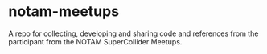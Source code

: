 # notam-meetups
A repo for collecting, developing and sharing code and references from the participant from the NOTAM SuperCollider Meetups.
